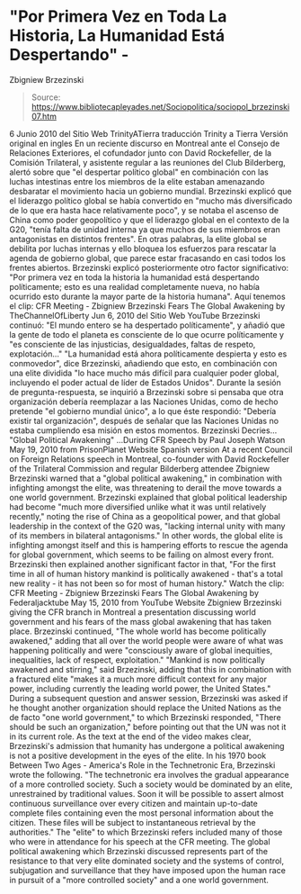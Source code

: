 # "Por Primera Vez en Toda La Historia, La Humanidad Está Despertando" - 
Zbigniew Brzezinski

> Source: https://www.bibliotecapleyades.net/Sociopolitica/sociopol_brzezinski07.htm

6 Junio 2010
del Sitio Web
TrinityATierra
traducción Trinity a Tierra
Versión original en ingles
En un reciente discurso en Montreal ante el
Consejo de Relaciones Exteriores,
el cofundador junto con
David Rockefeller, de la
Comisión Trilateral, y asistente
regular a las reuniones del
Club Bilderberg, alertó sobre que "el despertar
político global" en combinación con las luchas intestinas entre los miembros
de la elite estaban amenazando desbaratar el movimiento hacia un gobierno
mundial.
Brzezinski explicó que el liderazgo político global se había convertido en "mucho más diversificado de lo que era hasta hace relativamente poco", y se
notaba el ascenso de China como poder geopolítico y que el liderazgo global
en el contexto de la G20,
"tenía falta de unidad interna ya que muchos de sus
miembros eran antagonistas en distintos frentes".
En otras palabras,
la elite global se debilita por luchas internas y ello
bloquea los esfuerzos para rescatar la agenda de gobierno global, que parece
estar fracasando en casi todos los frentes abiertos.
Brzezinski explicó posteriormente otro factor significativo:
"Por primera
vez en toda la historia la humanidad está despertando políticamente; esto es
una realidad completamente nueva, no había ocurrido esto durante la mayor
parte de la historia humana".
Aquí tenemos el clip:
CFR Meeting - Zbigniew Brzezinski Fears The Global
Awakening
by
TheChannelOfLiberty
Jun 6, 2010
del Sitio Web
YouTube
Brzezinski continuó:
"El mundo entero se ha despertado políticamente", y
añadió que la gente de todo el planeta es consciente de lo que ocurre
políticamente y "es consciente de las injusticias, desigualdades, faltas de
respeto, explotación..."
"La humanidad está ahora políticamente despierta y esto es conmovedor", dice
Brzezinski, añadiendo que esto, en combinación con una elite dividida "lo
hace mucho más difícil para cualquier poder global, incluyendo el poder
actual de líder de Estados Unidos".
Durante la sesión de pregunta-respuesta, se inquirió a Brzezinski sobre si
pensaba que otra organización debería reemplazar a
las Naciones Unidas,
como de hecho pretende "el gobierno mundial único", a lo que éste respondió:
"Debería existir tal organización", después de señalar que las Naciones
Unidas no estaba cumpliendo esa misión en estos momentos.
Brzezinski Decries...
"Global Political Awakening"
...During CFR Speech
by Paul Joseph Watson
May 19, 2010
from
PrisonPlanet Website
Spanish
version
At a recent
Council on Foreign Relations speech in Montreal, co-founder with
David Rockefeller
of the
Trilateral Commission and regular
Bilderberg
attendee
Zbigniew Brzezinski warned that a "global political awakening," in
combination with infighting amongst the elite, was threatening to derail the
move towards a one world government.
Brzezinski explained that global political leadership had become "much more
diversified unlike what it was until relatively recently," noting the rise
of China as a geopolitical power, and that global leadership in the context
of the G20 was,
"lacking internal unity with many of its members in bilateral
antagonisms."
In other words,
the global elite is infighting amongst itself and this is
hampering efforts to rescue the agenda for global government, which seems to
be failing on almost every front.
Brzezinski then explained another significant factor in that,
"For the first time in
all of human history mankind is politically awakened - that's a total
new reality - it has not been so for most of human history."
Watch the clip:
CFR Meeting - Zbigniew Brzezinski Fears The Global
Awakening
by
Federaljacktube
May 15, 2010
from
YouTube Website
Zbigniew Brzezinski giving
the CFR branch in Montreal
a presentation discussing world
government
and his fears of the mass global awakening that has
taken place.
Brzezinski continued,
"The whole world has become politically awakened,"
adding that all over the world people were aware of what was happening
politically and were "consciously aware of global inequities, inequalities,
lack of respect, exploitation."
"Mankind is now politically awakened and stirring," said Brzezinski, adding
that this in combination with a fractured elite "makes it a much more
difficult context for any major power, including currently the leading
world power, the United States."
During a subsequent question and answer session, Brzezinski was asked if he
thought another organization should replace
the United Nations
as the de facto "one world government," to which Brzezinski responded,
"There should
be such an organization," before pointing out that the UN was not it in its
current role.
As the text at the end of the video makes clear, Brzezinski's admission that
humanity has undergone a political awakening is not a positive development
in the eyes of the elite.
In his 1970 book
Between Two Ages - America's
Role in the Technetronic Era,
Brzezinski wrote the following.
"The technetronic era involves the gradual appearance of a more controlled
society. Such a society would be dominated by an elite, unrestrained by
traditional values.
Soon it will be possible
to assert almost continuous surveillance over every citizen and maintain
up-to-date complete files containing even the most personal information
about the citizen. These files will be subject to instantaneous
retrieval by the authorities."
The "elite" to which Brzezinski refers included many of those who were in
attendance for his speech at the CFR meeting.
The global political awakening
which Brzezinski discussed represents part of the resistance to that very
elite dominated society and the systems of control, subjugation and
surveillance that they have imposed upon the human race in pursuit of a "more controlled society" and a one world government.
